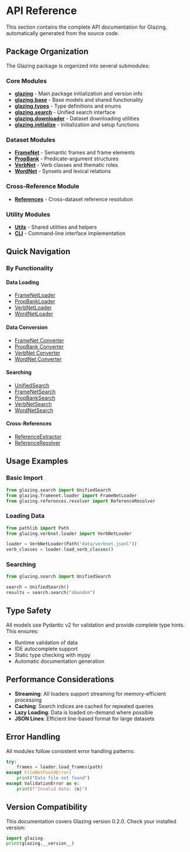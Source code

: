 # API Reference

This section contains the complete API documentation for Glazing, automatically generated from the source code.

## Package Organization

The Glazing package is organized into several submodules:

### Core Modules

- **[glazing](glazing.md)** - Main package initialization and version info
- **[glazing.base](base.md)** - Base models and shared functionality
- **[glazing.types](types.md)** - Type definitions and enums
- **[glazing.search](search.md)** - Unified search interface
- **[glazing.downloader](downloader.md)** - Dataset downloading utilities
- **[glazing.initialize](initialize.md)** - Initialization and setup functions

### Dataset Modules

- **[FrameNet](framenet/index.md)** - Semantic frames and frame elements
- **[PropBank](propbank/index.md)** - Predicate-argument structures
- **[VerbNet](verbnet/index.md)** - Verb classes and thematic roles
- **[WordNet](wordnet/index.md)** - Synsets and lexical relations

### Cross-Reference Module

- **[References](references/index.md)** - Cross-dataset reference resolution

### Utility Modules

- **[Utils](utils/index.md)** - Shared utilities and helpers
- **[CLI](cli/index.md)** - Command-line interface implementation

## Quick Navigation

### By Functionality

#### Data Loading
- [FrameNetLoader](framenet/loader.md#glazing.framenet.loader.FrameNetLoader)
- [PropBankLoader](propbank/loader.md#glazing.propbank.loader.PropBankLoader)
- [VerbNetLoader](verbnet/loader.md#glazing.verbnet.loader.VerbNetLoader)
- [WordNetLoader](wordnet/loader.md#glazing.wordnet.loader.WordNetLoader)

#### Data Conversion
- [FrameNet Converter](framenet/converter.md)
- [PropBank Converter](propbank/converter.md)
- [VerbNet Converter](verbnet/converter.md)
- [WordNet Converter](wordnet/converter.md)

#### Searching
- [UnifiedSearch](search.md#glazing.search.UnifiedSearch)
- [FrameNetSearch](framenet/search.md#glazing.framenet.search.FrameNetSearch)
- [PropBankSearch](propbank/search.md#glazing.propbank.search.PropBankSearch)
- [VerbNetSearch](verbnet/search.md#glazing.verbnet.search.VerbNetSearch)
- [WordNetSearch](wordnet/search.md#glazing.wordnet.search.WordNetSearch)

#### Cross-References
- [ReferenceExtractor](references/extractor.md#glazing.references.extractor.ReferenceExtractor)
- [ReferenceResolver](references/resolver.md#glazing.references.resolver.ReferenceResolver)

## Usage Examples

### Basic Import

```python
from glazing.search import UnifiedSearch
from glazing.framenet.loader import FrameNetLoader
from glazing.references.resolver import ReferenceResolver
```

### Loading Data

```python
from pathlib import Path
from glazing.verbnet.loader import VerbNetLoader

loader = VerbNetLoader(Path("data/verbnet.jsonl"))
verb_classes = loader.load_verb_classes()
```

### Searching

```python
from glazing.search import UnifiedSearch

search = UnifiedSearch()
results = search.search("abandon")
```

## Type Safety

All models use Pydantic v2 for validation and provide complete type hints. This ensures:

- Runtime validation of data
- IDE autocomplete support
- Static type checking with mypy
- Automatic documentation generation

## Performance Considerations

- **Streaming**: All loaders support streaming for memory-efficient processing
- **Caching**: Search indices are cached for repeated queries
- **Lazy Loading**: Data is loaded on-demand where possible
- **JSON Lines**: Efficient line-based format for large datasets

## Error Handling

All modules follow consistent error handling patterns:

```python
try:
    frames = loader.load_frames(path)
except FileNotFoundError:
    print("Data file not found")
except ValidationError as e:
    print(f"Invalid data: {e}")
```

## Version Compatibility

This documentation covers Glazing version 0.2.0. Check your installed version:

```python
import glazing
print(glazing.__version__)
```
